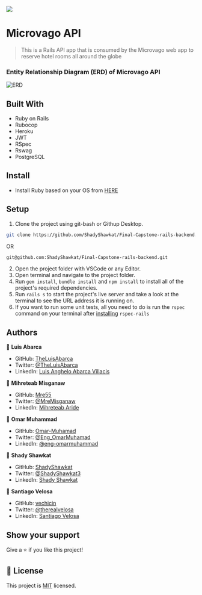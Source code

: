 ![](https://img.shields.io/badge/Microverse-blueviolet)
# Microvago API

> This is a Rails API app that is consumed by the Microvago web app to reserve hotel rooms all around the globe

### Entity Relationship Diagram (ERD) of Microvago API


![ERD](https://user-images.githubusercontent.com/34578631/167898748-3eb6b504-6823-4b3f-a4ce-b3dbc91c2fd3.png)



## Built With
- Ruby on Rails
- Rubocop
- Heroku
- JWT
- RSpec
- Rswag
- PostgreSQL

## Install

- Install Ruby based on your OS from [HERE](https://www.ruby-lang.org/en/downloads/)

## Setup

1. Clone the project using git-bash or Githup Desktop. 
~~~bash
git clone https://github.com/ShadyShawkat/Final-Capstone-rails-backend.git
~~~
OR
~~~bash
git@github.com:ShadyShawkat/Final-Capstone-rails-backend.git
~~~
2. Open the project folder with VSCode or any Editor.
3. Open terminal and navigate to the project folder.
4. Run `gem install`, `bundle install` and `npm install` to install all of the project's required dependencies.
5. Run `rails s` to start the project's live server and take a look at the terminal to see the URL address it is running on.
6. If you want to run some unit tests, all you need to do is run the `rspec` command on your terminal after [installing](https://github.com/rspec/rspec-rails) `rspec-rails`

## Authors

👤 **Luis Abarca**

- GitHub: [TheLuisAbarca](https://github.com/TheLuisAbarca)
- Twitter: [@TheLuisAbarca](https://twitter.com/TheLuisAbarca)
- LinkedIn: [Luis Anghelo Abarca Villacis](https://www.linkedin.com/in/techadvisor-luis-abarca/)

👤 **Mihreteab Misganaw**

- GitHub: [Mre55](https://github.com/Mre55)
- Twitter: [@MreMisganaw](https://twitter.com/MreMisganaw)
- LinkedIn: [Mihreteab Aride](https://www.linkedin.com/in/mihreteabaride/)

👤 **Omar Muhammad**

- GitHub: [Omar-Muhamad](https://github.com/Omar-Muhamad)
- Twitter: [@Eng_OmarMuhamad](https://twitter.com/Eng_OmarMuhamad)
- LinkedIn: [@eng-omarmuhammad](https://www.linkedin.com/in/eng-omarmuhammad/)

👤 **Shady Shawkat**

- GitHub: [ShadyShawkat](https://github.com/ShadyShawkat)
- Twitter: [@ShadyShawkat3](https://twitter.com/ShadyShawkat3)
- LinkedIn: [Shady Shawkat](https://linkedin.com/in/Shady-Shawkat)

👤 **Santiago Velosa**

- GitHub: [vechicin](https://github.com/vechicin)
- Twitter: [@therealvelosa](https://twitter.com/therealvelosa)
- LinkedIn: [Santiago Velosa](https://www.linkedin.com/in/santiago-velosa-arias/)

## Show your support

Give a ⭐️ if you like this project!

## 📝 License

This project is [MIT](./MIT.md) licensed.
